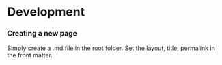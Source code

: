 # Development
### Creating a new page
Simply create a .md file in the root folder. Set the layout, title,
permalink in the front matter.
